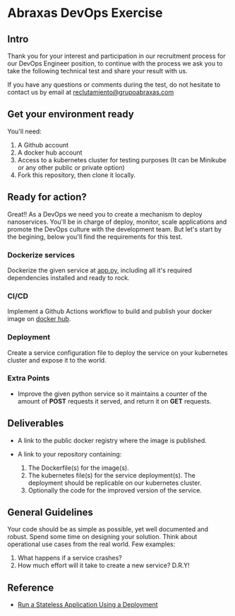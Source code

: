# Abraxas DevOps Exercise

## Intro

Thank you for your interest and participation in our recruitment process for our DevOps Engineer position, to continue with the process we ask you to take the following technical test and share your result with us.

If you have any questions or comments during the test, do not hesitate to contact us by email at reclutamiento@grupoabraxas.com

## Get your environment ready

You'll need:

1. A Github account
2. A docker hub account
3. Access to a kubernetes cluster for testing purposes (It can be Minikube or any other public or private option)
4. Fork this repository, then clone it locally.

## Ready for action?

Great!!
As a DevOps we need you to create a mechanism to deploy nanoservices. You'll be in charge of deploy, monitor, scale applications and promote the DevOps culture with the development team. But let's start by the begining, below you'll find the requirements for this test.

### Dockerize services

Dockerize the given service at [app.py](app.py), including all it's required dependencies installed and ready to rock.

### CI/CD

Implement a Github Actions workflow to build and publish your docker image on [docker hub](https://hub.docker.com/).

### Deployment

Create a service configuration file to deploy the service on your kubernetes cluster and expose it to the world.

### Extra Points

- Improve the given python service so it maintains a counter of the amount of **POST** requests it served, and return it on **GET** requests.

## Deliverables

- A link to the public docker registry where the image is published.

- A link to your repository containing:

    1. The Dockerfile(s) for the image(s).
    2. The kubernetes file(s) for the service deployment(s). The deployment should be replicable on our kubernetes cluster.
    3. Optionally the code for the improved version of the service.

## General Guidelines

Your code should be as simple as possible, yet well documented and robust.
Spend some time on designing your solution. Think about operational use cases from the real world. Few examples:

1. What happens if a service crashes?
2. How much effort will it take to create a new service? D.R.Y!

## Reference

- [Run a Stateless Application Using a Deployment](https://kubernetes.io/docs/tasks/run-application/run-stateless-application-deployment/)

